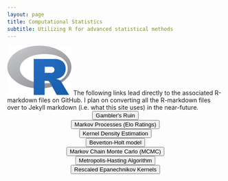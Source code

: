 ```yaml
---
layout: page
title: Computational Statistics
subtitle: Utilizing R for advanced statistical methods
---
```

<img class="leftimg" src="/img/proj3_stats/R_logo.webp">
The following links lead directly to the associated R-markdown files on GitHub.  I plan on converting all the R-markdown files over to Jekyll markdown (i.e. what this site uses) in the near-future.




<div style="text-align:center; width=768px;">
  <a href="https://github.com/adik0861/adik0861.github.io/blob/master/assets/proj3_stats/AdityaKunapuli_HW6.Rmd">
    <input  type="button"
            class="bigButton"
            value="Gambler's Ruin"
            href="https://github.com/adik0861/adik0861.github.io/blob/master/assets/proj3_stats/AdityaKunapuli_HW6.Rmd"/>
  </a>
</div>

<div style="text-align:center; width=768px;">
  <a href="https://github.com/adik0861/adik0861.github.io/blob/master/assets/proj3_stats/AdityaKunapuli_HW6.Rmd">
    <input  type="button"
            class="bigButton"
            value="Markov Processes (Elo Ratings)"
            href="https://github.com/adik0861/adik0861.github.io/blob/master/assets/proj3_stats/AdityaKunapuli_HW6.Rmd"/>
  </a>
</div>

<div style="text-align:center; width=768px;">
  <a href="https://github.com/adik0861/adik0861.github.io/blob/master/assets/proj3_stats/AdityaKunapuli_HW7.Rmd">
    <input  type="button"
            class="bigButton"
            value="Kernel Density Estimation"
            href="https://github.com/adik0861/adik0861.github.io/blob/master/assets/proj3_stats/AdityaKunapuli_HW7.Rmd"/>
  </a>
</div>

<div style="text-align:center; width=768px;">
  <a href="https://github.com/adik0861/adik0861.github.io/blob/master/assets/proj3_stats/AdityaKunapuli_HW7.Rmd">
    <input  type="button"
            class="bigButton"
            value="Beverton-Holt model"
            href="https://github.com/adik0861/adik0861.github.io/blob/master/assets/proj3_stats/AdityaKunapuli_HW7.Rmd"/>
  </a>
</div>

<div style="text-align:center; width=768px;">
  <a href="https://github.com/adik0861/adik0861.github.io/blob/master/assets/proj3_stats/AdityaKunapuli_HW8.Rmd">
    <input  type="button"
            class="bigButton"
            value="Markov Chain Monte Carlo (MCMC)"
            href="https://github.com/adik0861/adik0861.github.io/blob/master/assets/proj3_stats/AdityaKunapuli_HW8.Rmd"/>
  </a>
</div>

<div style="text-align:center; width=768px;">
  <a href="https://github.com/adik0861/adik0861.github.io/blob/master/assets/proj3_stats/AdityaKunapuli_HW7.Rmd">
    <input  type="button"
            class="bigButton"
            value="Metropolis-Hasting Algorithm"
            href="https://github.com/adik0861/adik0861.github.io/blob/master/assets/proj3_stats/AdityaKunapuli_HW7.Rmd"/>
  </a>
</div>

<div style="text-align:center; width=768px;">
  <a href="https://github.com/adik0861/adik0861.github.io/blob/master/assets/proj3_stats/AdityaKunapuli_FINAL.Rmd">
    <input  type="button"
            class="bigButton"
            value="Rescaled Epanechnikov Kernels"
            href="https://github.com/adik0861/adik0861.github.io/blob/master/assets/proj3_stats/AdityaKunapuli_FINAL.Rmd"/>
  </a>
</div>




<!--
<div style="text-align:center; width=768px;">
  <a href="https://github.com/adik0861/adik0861.github.io/blob/master/assets/proj3_stats/AdityaKunapuli_HW8.Rmd">
    <input  type="button"
            class="bigButton"
            value="Metropolis-Hasting Algorithm"
            href="https://github.com/adik0861/adik0861.github.io/blob/master/assets/proj3_stats/AdityaKunapuli_HW8.Rmd"/>
  </a>
</div> -->
